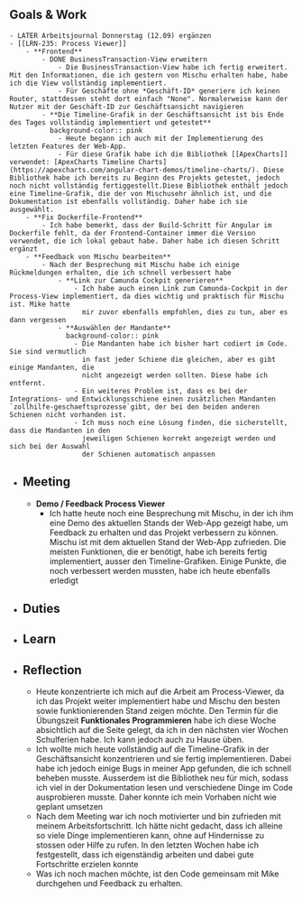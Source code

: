 ## Goals & Work
	- LATER Arbeitsjournal Donnerstag (12.09) ergänzen
	- [[LRN-235: Process Viewer]]
		- **Frontend**
			- DONE BusinessTransaction-View erweitern
				- Die BusinessTransaction-View habe ich fertig erweitert. Mit den Informationen, die ich gestern von Mischu erhalten habe, habe ich die View vollständig implementiert.
				- Für Geschäfte ohne *Geschäft-ID* generiere ich keinen Router, stattdessen steht dort einfach "None". Normalerweise kann der Nutzer mit der Geschäft-ID zur Geschäftsansicht navigieren
			- **Die Timeline-Grafik in der Geschäftsansicht ist bis Ende des Tages vollständig implementiert und getestet**
			  background-color:: pink
				- Heute begann ich auch mit der Implementierung des letzten Features der Web-App.
				- Für diese Grafik habe ich die Bibliothek [[ApexCharts]] verwendet: [ApexCharts Timeline Charts](https://apexcharts.com/angular-chart-demos/timeline-charts/). Diese Bibliothek habe ich bereits zu Beginn des Projekts getestet, jedoch noch nicht vollständig fertiggestellt.Diese Bibliothek enthält jedoch eine Timeline-Grafik, die der von Mischusehr ähnlich ist, und die Dokumentation ist ebenfalls vollständig. Daher habe ich sie ausgewählt.
		- **Fix Dockerfile-Frontend**
			- Ich habe bemerkt, dass der Build-Schritt für Angular im Dockerfile fehlt, da der Frontend-Container immer die Version verwendet, die ich lokal gebaut habe. Daher habe ich diesen Schritt ergänzt
		- **Feedback von Mischu bearbeiten**
			- Nach der Besprechung mit Mischu habe ich einige Rückmeldungen erhalten, die ich schnell verbessert habe
				- **Link zur Camunda Cockpit generieren**
					- Ich habe auch einen Link zum Camunda-Cockpit in der Process-View implementiert, da dies wichtig und praktisch für Mischu ist. Mike hatte 
					  mir zuvor ebenfalls empfohlen, dies zu tun, aber es dann vergessen
				- **Auswählen der Mandante**
				  background-color:: pink
					- Die Mandanten habe ich bisher hart codiert im Code. Sie sind vermutlich 
					  in fast jeder Schiene die gleichen, aber es gibt einige Mandanten, die 
					  nicht angezeigt werden sollten. Diese habe ich entfernt.
					- Ein weiteres Problem ist, dass es bei der Integrations- und Entwicklungsschiene einen zusätzlichen Mandanten `zollhilfe-geschaeftsprozesse`gibt, der bei den beiden anderen Schienen nicht vorhanden ist.
					- Ich muss noch eine Lösung finden, die sicherstellt, dass die Mandanten in den 
					  jeweiligen Schienen korrekt angezeigt werden und sich bei der Auswahl 
					  der Schienen automatisch anpassen
- ## Meeting
	- **Demo / Feedback Process Viewer**
		- Ich hatte heute noch eine Besprechung mit Mischu, in der ich ihm eine Demo des aktuellen Stands der Web-App gezeigt habe, um Feedback zu erhalten und das Projekt verbessern zu können. Mischu ist mit dem aktuellen Stand der Web-App zufrieden. Die meisten Funktionen, die er benötigt, habe ich bereits fertig implementiert, ausser den Timeline-Grafiken. Einige Punkte, die noch verbessert werden mussten, habe ich heute ebenfalls erledigt
- ## Duties
- ## Learn
- ## Reflection
	- Heute konzentrierte ich mich auf die Arbeit am Process-Viewer, da ich das Projekt weiter implementiert habe und Mischu den besten sowie funktionierenden Stand zeigen möchte. Den Termin für die Übungszeit **Funktionales Programmieren** habe ich diese Woche absichtlich auf die Seite gelegt, da ich in den nächsten vier Wochen Schulferien habe. Ich kann jedoch auch zu Hause üben.
	- Ich wollte mich heute vollständig auf die Timeline-Grafik in der Geschäftsansicht konzentrieren und sie fertig implementieren. Dabei habe ich jedoch einige Bugs in meiner App gefunden, die ich schnell beheben  musste. Ausserdem ist die Bibliothek neu für mich, sodass ich viel in der
	  Dokumentation lesen und verschiedene Dinge im Code ausprobieren musste. Daher konnte ich mein Vorhaben nicht wie geplant umsetzen
	- Nach dem Meeting war ich noch motivierter und bin zufrieden mit meinem Arbeitsfortschritt. Ich hätte nicht gedacht, dass ich alleine so viele Dinge implementieren kann, ohne auf Hindernisse zu stossen oder Hilfe zu rufen. In den letzten Wochen habe ich festgestellt, dass ich eigenständig arbeiten und dabei gute Fortschritte erzielen konnte
	- Was ich noch machen möchte, ist den Code gemeinsam mit Mike durchgehen und Feedback zu erhalten.